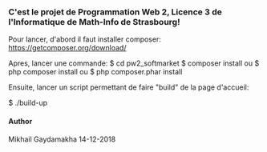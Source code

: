 <h3>C'est le projet de Programmation Web 2, Licence 3 de l'Informatique de Math-Info de Strasbourg!</h3>

Pour lancer, d'abord il faut installer composer:
https://getcomposer.org/download/

Apres, lancer une commande:
$ cd pw2_softmarket
$ composer install
ou
$ php composer install
ou
$ php composer.phar install

Ensuite, lancer un script permettant de faire "build" de la page d'accueil:

$ ./build-up

<h4>Author</h4>
Mikhail Gaydamakha
14-12-2018
